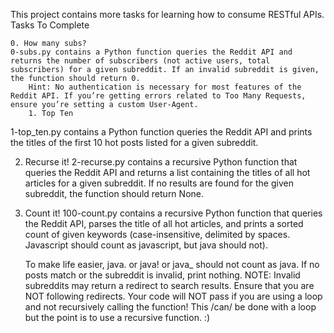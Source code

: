 This project contains more tasks for learning how to consume RESTful APIs.
Tasks To Complete

    0. How many subs?
    0-subs.py contains a Python function queries the Reddit API and returns the number of subscribers (not active users, total subscribers) for a given subreddit. If an invalid subreddit is given, the function should return 0.
        Hint: No authentication is necessary for most features of the Reddit API. If you’re getting errors related to Too Many Requests, ensure you’re setting a custom User-Agent.
        1. Top Ten
1-top_ten.py contains a Python function queries the Reddit API and prints the titles of the first 10 hot posts listed for a given subreddit.

2. Recurse it!
2-recurse.py contains a recursive Python function that queries the Reddit API and returns a list containing the titles of all hot articles for a given subreddit. If no results are found for the given subreddit, the function should return None.

3. Count it!
100-count.py contains a recursive Python function that queries the Reddit API, parses the title of all hot articles, and prints a sorted count of given keywords (case-insensitive, delimited by spaces. Javascript should count as javascript, but java should not).

   To make life easier, java. or java! or java_ should not count as java.
If no posts match or the subreddit is invalid, print nothing.
NOTE: Invalid subreddits may return a redirect to search results. Ensure that you are NOT following redirects.
Your code will NOT pass if you are using a loop and not recursively calling the function! This /can/ be done with a loop but the point is to use a recursive function. :)
